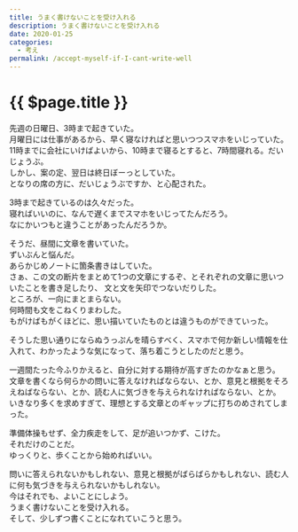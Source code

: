 ```yaml
---
title: うまく書けないことを受け入れる
description: うまく書けないことを受け入れる
date: 2020-01-25
categories: 
  - 考え
permalink: /accept-myself-if-I-cant-write-well
---
```

# {{ $page.title }}


<PostMeta/>

先週の日曜日、3時まで起きていた。  
月曜日には仕事があるから、早く寝なければと思いつつスマホをいじっていた。  
11時までに会社にいけばよいから、10時まで寝るとすると、7時間寝れる。だいじょうぶ。  
しかし、案の定、翌日は終日ぼーっとしていた。  
となりの席の方に、だいじょうぶですか、と心配された。  

3時まで起きているのは久々だった。  
寝ればいいのに、なんで遅くまでスマホをいじってたんだろう。  
なにかいつもと違うことがあったんだろうか。  

そうだ、昼間に文章を書いていた。  
ずいぶんと悩んだ。  
あらかじめノートに箇条書きはしていた。  
さぁ、この文の断片をまとめて1つの文章にするぞ、とそれぞれの文章に思いついたことを書き足したり、
文と文を矢印でつないだりした。  
ところが、一向にまとまらない。  
何時間も文をこねくりまわした。  
もがけばもがくほどに、思い描いていたものとは違うものができていった。  

そうした思い通りにならぬうっぷんを晴らすべく、スマホで何か新しい情報を仕入れて、わかったような気になって、落ち着こうとしたのだと思う。  

一週間たった今ふりかえると、自分に対する期待が高すぎたのかなぁと思う。  
文章を書くなら何らかの問いに答えなければならない、とか、意見と根拠をそろえねばならない、とか、読む人に気づきを与えられなければならない、とか。  
いきなり多くを求めすぎて、理想とする文章とのギャップに打ちのめされてしまった。  

準備体操もせず、全力疾走をして、足が追いつかず、こけた。  
それだけのことだ。  
ゆっくりと、歩くことから始めればいい。  

問いに答えられないかもしれない、意見と根拠がばらばらかもしれない、読む人に何も気づきを与えられないかもしれない。  
今はそれでも、よいことにしよう。  
うまく書けないことを受け入れる。  
そして、少しずつ書くことになれていこうと思う。  
